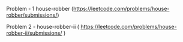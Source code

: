 Problem - 1 house-robber (https://leetcode.com/problems/house-robber/submissions/)

Problem 2 - house-robber-ii ( https://leetcode.com/problems/house-robber-ii/submissions/ )